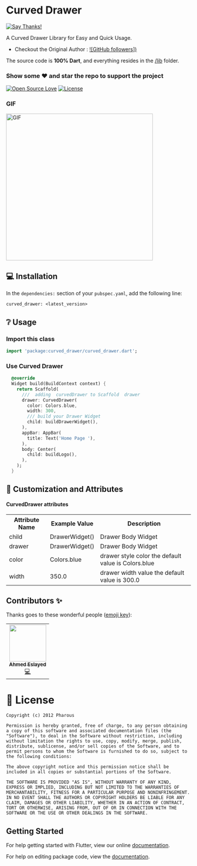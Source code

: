 

#  Curved Drawer

[![Say Thanks!](https://img.shields.io/badge/Say%20Thanks-!-1EAEDB.svg)](https://www.pharous.com/) 

A Curved Drawer Library for Easy and Quick Usage.
* Checkout the Original Author : [![GitHub followers])](https://github.com/ahmedelsayed96)


The source code is **100% Dart**, and everything resides in the [/lib](https://github.com/pharous-flutter/curved_drawer/tree/master/lib) folder.


### Show some :heart: and star the repo to support the project



[![Open Source Love](https://badges.frapsoft.com/os/v1/open-source.svg?v=102)](https://opensource.org/licenses/MIT)
[![License](https://img.shields.io/badge/license-MIT-blue.svg)](https://github.com/pharous-flutter/drawer_swip/tree/master/LICENSE)


### GIF
<img src="https://github.com/pharous-flutter/drawer_swip/raw/master/screens/curved_drawer.gif" height="400" alt="GIF"/>

## 💻 Installation
In the `dependencies:` section of your `pubspec.yaml`, add the following line:



```
curved_drawer: <latest_version>
```

## ❔ Usage

### Import this class
```dart
import 'package:curved_drawer/curved_drawer.dart';
```

### Use Curved Drawer

```dart
  @override
  Widget build(BuildContext context) {
    return Scaffold(
      ///  adding  curvedDrawer to Scaffold  drawer
      drawer: CurvedDrawer(
        color: Colors.blue,
        width: 300,
        /// build your Drawer Widget
        child: buildDrawerWidget(),
      ),
      appBar: AppBar(
        title: Text('Home Page '),
      ),
      body: Center(
        child: buildLogo(),
      ),
    );
  }
```

## 🎨 Customization and Attributes

#### CurvedDrawer attributes
<table>
    <th>Attribute Name</th>
    <th>Example Value</th>
    <th>Description</th>
    <tr>
        <td>child</td>
        <td>DrawerWidget()</td>
        <td>Drawer Body Widget </td>
    </tr>
    <tr>
        <td>drawer</td>
        <td> DrawerWidget()</td>
        <td>Drawer Body Widget </td>
    </tr>
    <tr>
        <td>color</td>
        <td>Colors.blue</td>
        <td>drawer style color  the default value is Colors.blue </td>
    </tr>
    <tr>
        <td>width</td>
        <td>350.0</td>
        <td>drawer width value the default value is 300.0</td>
    </tr>
   

</table>

## Contributors ✨

Thanks goes to these wonderful people ([emoji key](https://allcontributors.org/docs/en/emoji-key)):

<table>
  <tr>
   <td align="center"><a href="https://github.com/ahmedelsayed96"><img src="https://avatars1.githubusercontent.com/u/18017854?s=100" width="100px;" alt=""/><br /><sub><b>Ahmed Eslayed</b></sub></a><br /><a href="https://github.com/ahmedelsayed96" title="Coding">💻</a></td>
</table>

# 📃 License

    Copyright (c) 2012 Pharous

    Permission is hereby granted, free of charge, to any person obtaining a copy of this software and associated documentation files (the "Software"), to deal in the Software without restriction, including without limitation the rights to use, copy, modify, merge, publish, distribute, sublicense, and/or sell copies of the Software, and to permit persons to whom the Software is furnished to do so, subject to the following conditions:

    The above copyright notice and this permission notice shall be included in all copies or substantial portions of the Software.

    THE SOFTWARE IS PROVIDED "AS IS", WITHOUT WARRANTY OF ANY KIND, EXPRESS OR IMPLIED, INCLUDING BUT NOT LIMITED TO THE WARRANTIES OF MERCHANTABILITY, FITNESS FOR A PARTICULAR PURPOSE AND NONINFRINGEMENT. IN NO EVENT SHALL THE AUTHORS OR COPYRIGHT HOLDERS BE LIABLE FOR ANY CLAIM, DAMAGES OR OTHER LIABILITY, WHETHER IN AN ACTION OF CONTRACT, TORT OR OTHERWISE, ARISING FROM, OUT OF OR IN CONNECTION WITH THE SOFTWARE OR THE USE OR OTHER DEALINGS IN THE SOFTWARE.

## Getting Started

For help getting started with Flutter, view our online [documentation](https://flutter.io/).

For help on editing package code, view the [documentation](https://flutter.io/developing-packages/).
